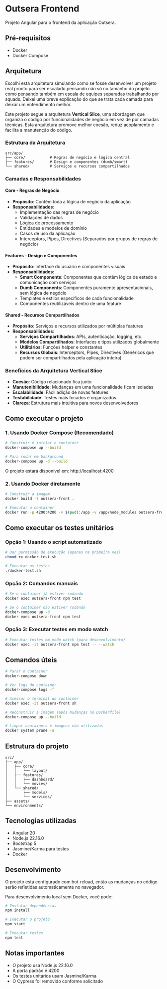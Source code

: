 # Outsera Frontend

Projeto Angular para o frontend da aplicação Outsera.

## Pré-requisitos

- Docker
- Docker Compose

## Arquitetura

Escolhi esta arquitetura simulando como se fosse desenvolver um projeto real pronto para ser escalado pensando não só no tamanho do projeto como pensando também em escala de equipes separadas trabalhando por squads. Deixei uma breve explicação do que se trata cada camada para deixar um entendimento melhor.

Este projeto segue a arquitetura **Vertical Slice**, uma abordagem que organiza o código por funcionalidades de negócio em vez de por camadas técnicas. Esta arquitetura promove melhor coesão, reduz acoplamento e facilita a manutenção do código.

### Estrutura da Arquitetura

```
src/app/
├── core/           # Regras de negócio e lógica central
├── features/       # Design e componentes (dumb/smart)
└── shared/         # Serviços e recursos compartilhados
```

### Camadas e Responsabilidades

#### **Core** - Regras de Negócio
- **Propósito**: Contém toda a lógica de negócio da aplicação
- **Responsabilidades**:
  - Implementação das regras de negócio
  - Validações de dados
  - Lógica de processamento
  - Entidades e modelos de domínio
  - Casos de uso da aplicação
  - Interceptors, Pipes, Directives (Separados por grupos de regras de negócio)

#### **Features** - Design e Componentes
- **Propósito**: Interface do usuário e componentes visuais
- **Responsabilidades**:
  - **Smart Components**: Componentes que contêm lógica de estado e comunicação com serviços
  - **Dumb Components**: Componentes puramente apresentacionais, sem lógica de negócio
  - Templates e estilos específicos de cada funcionalidade
  - Componentes reutilizáveis dentro de uma feature

#### **Shared** - Recursos Compartilhados
- **Propósito**: Serviços e recursos utilizados por múltiplas features
- **Responsabilidades**:
  - **Serviços Compartilhados**: APIs, autenticação, logging, etc.
  - **Modelos Compartilhados**: Interfaces e tipos utilizados globalmente
  - **Utilitários**: Funções helper e constantes
  - **Recursos Globais**: Interceptors, Pipes, Directives (Genéricos que podem ser compartilhados pela aplicação inteira)

### Benefícios da Arquitetura Vertical Slice

- **Coesão**: Código relacionado fica junto
- **Manutenibilidade**: Mudanças em uma funcionalidade ficam isoladas
- **Escalabilidade**: Fácil adição de novas features
- **Testabilidade**: Testes mais focados e organizados
- **Clareza**: Estrutura mais intuitiva para novos desenvolvedores

## Como executar o projeto

### 1. Usando Docker Compose (Recomendado)

```bash
# Construir e iniciar o container
docker-compose up --build

# Para rodar em background
docker-compose up -d --build
```

O projeto estará disponível em: http://localhost:4200

### 2. Usando Docker diretamente

```bash
# Construir a imagem
docker build -t outsera-front .

# Executar o container
docker run -p 4200:4200 -v $(pwd):/app -v /app/node_modules outsera-front
```

## Como executar os testes unitários

### Opção 1: Usando o script automatizado

```bash
# Dar permissão de execução (apenas na primeira vez)
chmod +x docker-test.sh

# Executar os testes
./docker-test.sh
```

### Opção 2: Comandos manuais

```bash
# Se o container já estiver rodando
docker exec outsera-front npm test

# Se o container não estiver rodando
docker-compose up -d
docker exec outsera-front npm test
```

### Opção 3: Executar testes em modo watch

```bash
# Executar testes em modo watch (para desenvolvimento)
docker exec -it outsera-front npm test -- --watch
```

## Comandos úteis

```bash
# Parar o container
docker-compose down

# Ver logs do container
docker-compose logs -f

# Acessar o terminal do container
docker exec -it outsera-front sh

# Reconstruir a imagem (após mudanças no Dockerfile)
docker-compose up --build

# Limpar containers e imagens não utilizadas
docker system prune -a
```

## Estrutura do projeto

```
src/
├── app/
│   ├── core/
│   │   └── layout/
│   ├── features/
│   │   ├── dashboard/
│   │   └── movies/
│   └── shared/
│       ├── models/
│       └── services/
├── assets/
└── environments/
```

## Tecnologias utilizadas

- Angular 20
- Node.js 22.16.0
- Bootstrap 5
- Jasmine/Karma para testes
- Docker

## Desenvolvimento

O projeto está configurado com hot-reload, então as mudanças no código serão refletidas automaticamente no navegador.

Para desenvolvimento local sem Docker, você pode:

```bash
# Instalar dependências
npm install

# Executar o projeto
npm start

# Executar testes
npm test
```

## Notas importantes

- O projeto usa Node.js 22.16.0
- A porta padrão é 4200
- Os testes unitários usam Jasmine/Karma
- O Cypress foi removido conforme solicitado
